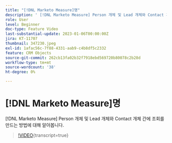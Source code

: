 ```yaml
---
title: "[!DNL Marketo Measure]명"
description: ' [!DNL Marketo Measure] Person 개체 및 Lead 개체와 Contact 개체 간에 조회를 만드는 방법에 대해 알아봅니다.'
role: User
level: Beginner
doc-type: Feature Video
last-substantial-update: 2023-01-06T00:00:00Z
jira: KT-11707
thumbnail: 347230.jpeg
exl-id: 1afac56c-7f88-4331-aab9-c4b8df5c2332
feature: CRM Objects
source-git-commit: 262cb13fa02b32f7918ebd569720b80078c2b28d
workflow-type: tm+mt
source-wordcount: '38'
ht-degree: 0%

---
```


# [!DNL Marketo Measure]명

[!DNL Marketo Measure] Person 개체 및 Lead 개체와 Contact 개체 간에 조회를 만드는 방법에 대해 알아봅니다.

>[!VIDEO](https://video.tv.adobe.com/v/347230/?learn=on){transcript=true}
